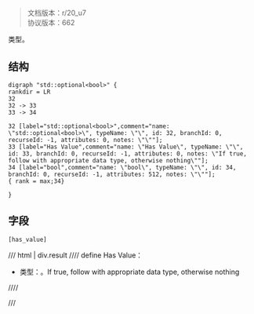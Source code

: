 # <!-- md:samp std::optional&lt;bool&gt; -->

> 文档版本：r/20_u7<br/>协议版本：662

<!-- md:samp std::optional&lt;bool&gt; -->类型。

## 结构

```viz
digraph "std::optional<bool>" {
rankdir = LR
32
32 -> 33
33 -> 34

32 [label="std::optional<bool>",comment="name: \"std::optional<bool>\", typeName: \"\", id: 32, branchId: 0, recurseId: -1, attributes: 0, notes: \"\""];
33 [label="Has Value",comment="name: \"Has Value\", typeName: \"\", id: 33, branchId: 0, recurseId: -1, attributes: 0, notes: \"If true, follow with appropriate data type, otherwise nothing\""];
34 [label="bool",comment="name: \"bool\", typeName: \"\", id: 34, branchId: 0, recurseId: -1, attributes: 512, notes: \"\""];
{ rank = max;34}

}

```

## 字段

```title='std::optional<bool>'
[has_value]
```

/// html | div.result
//// define
Has Value：<!-- md:samp bool -->

- 类型：<!-- md:samp bool -->。If true, follow with appropriate data type, otherwise nothing


////

///

